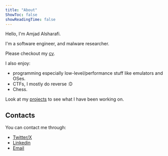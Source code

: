 ```yaml
---
title: "About"
ShowToc: false
showReadingTime: false
---
```


Hello, I'm Amjad Alsharafi.

I'm a software engineer, and malware researcher.

Please checkout my [cv](/cv.pdf).

I also enjoy:
- programming especially low-level/performance stuff like emulators and OSes.
- CTFs, I mostly do reverse :D
- Chess.

Look at my [projects](/projects) to see what I have been working on.

## Contacts
You can contact me through:
- [Twitter/X](https://x.com/AmjadAlsharafi5)
- [Linkedin](https://www.linkedin.com/in/amjad-alshrarafi-346956b2)
- [Email](mailto:me@amjad.alsharafi.dev)

